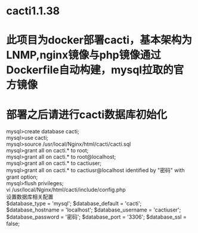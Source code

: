 # cacti1.1.38
# 此项目为docker部署cacti，基本架构为LNMP,nginx镜像与php镜像通过Dockerfile自动构建，mysql拉取的官方镜像
# 部署之后请进行cacti数据库初始化
mysql>create database cacti;   
mysql>use cacti;   
mysql>source /usr/local/Nginx/html/cacti/cacti.sql   
mysql>grant all on cacti.* to root;   
mysql>grant all on cacti.* to root@localhost;  
mysql>grant all on cacti.* to cactiuser;   
mysql>grant all on cacti.* to cactiusr@localhost identified by "密码" with grant option;  
mysql>flush privileges;   
vi /usr/local/Nginx/html/cacti/include/config.php  
设置数据库相关配置   
$database_type = 'mysql'; $database_default = 'cacti'; $database_hostname = 'localhost'; $database_username = 'cactiuser'; $database_password = '密码'; $database_port = '3306'; $database_ssl = false; 
